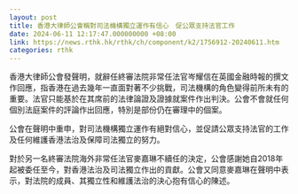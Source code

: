 ```yaml
---
layout: post
title: 香港大律師公會稱對司法機構獨立運作有信心　促公眾支持法官工作
date: 2024-06-11 12:17:47.000000000 +08:00
link: https://news.rthk.hk/rthk/ch/component/k2/1756912-20240611.htm
categories: rthk
---
```


香港大律師公會發聲明，就辭任終審法院非常任法官岑耀信在英國金融時報的撰文作回應，指香港在過去幾年一直面對著不少挑戰，司法機構的角色變得前所未有的重要。法官只能基於在其席前的法律論證及證據就案件作出判決。公會不會就任何個別法庭案件的評論作出回應，特別是部份仍在審理中的個案。

公會在聲明中重申，對司法機構獨立運作有絕對信心，並促請公眾支持法官的工作及任何維護香港法治及保障司法獨立的努力。

對於另一名終審法院海外非常任法官麥嘉琳不續任的決定，公會感謝她自2018年起被委任至今，對香港法治及司法獨立作出的貢獻。公會又同意麥嘉琳在聲明中表示，對法院的成員、其獨立性和維護法治的決心抱有信心的陳述。
